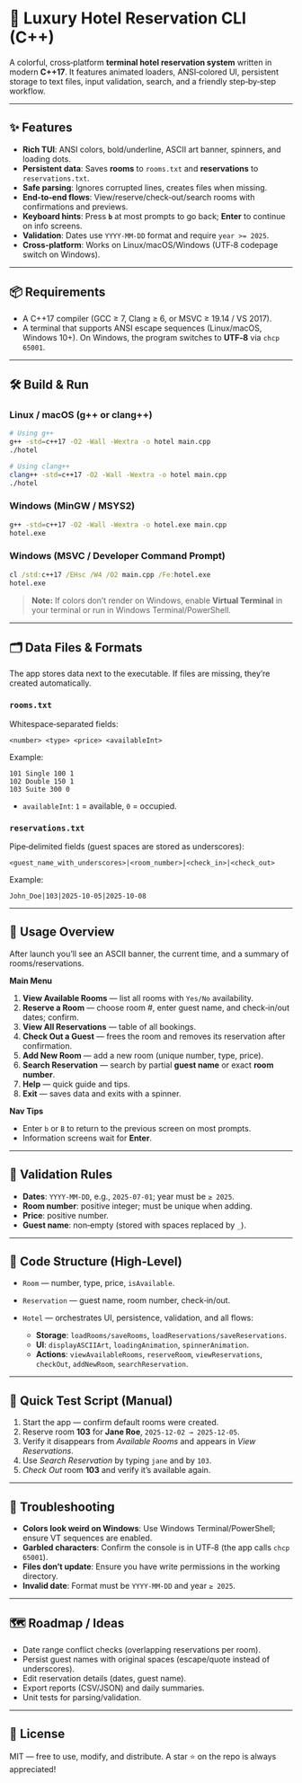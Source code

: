 # 🏨 Luxury Hotel Reservation CLI (C++)

A colorful, cross‑platform **terminal hotel reservation system** written in modern **C++17**. It features animated loaders, ANSI‑colored UI, persistent storage to text files, input validation, search, and a friendly step‑by‑step workflow.

---

## ✨ Features

* **Rich TUI**: ANSI colors, bold/underline, ASCII art banner, spinners, and loading dots.
* **Persistent data**: Saves **rooms** to `rooms.txt` and **reservations** to `reservations.txt`.
* **Safe parsing**: Ignores corrupted lines, creates files when missing.
* **End‑to‑end flows**: View/reserve/check‑out/search rooms with confirmations and previews.
* **Keyboard hints**: Press **`b`** at most prompts to go back; **Enter** to continue on info screens.
* **Validation**: Dates use `YYYY-MM-DD` format and require `year >= 2025`.
* **Cross‑platform**: Works on Linux/macOS/Windows (UTF‑8 codepage switch on Windows).

---

## 📦 Requirements

* A C++17 compiler (GCC ≥ 7, Clang ≥ 6, or MSVC ≥ 19.14 / VS 2017).
* A terminal that supports ANSI escape sequences (Linux/macOS, Windows 10+).
  On Windows, the program switches to **UTF‑8** via `chcp 65001`.

---

## 🛠 Build & Run

### Linux / macOS (g++ or clang++)

```bash
# Using g++
g++ -std=c++17 -O2 -Wall -Wextra -o hotel main.cpp
./hotel

# Using clang++
clang++ -std=c++17 -O2 -Wall -Wextra -o hotel main.cpp
./hotel
```

### Windows (MinGW / MSYS2)

```bash
g++ -std=c++17 -O2 -Wall -Wextra -o hotel.exe main.cpp
hotel.exe
```

### Windows (MSVC / Developer Command Prompt)

```bat
cl /std:c++17 /EHsc /W4 /O2 main.cpp /Fe:hotel.exe
hotel.exe
```

> **Note:** If colors don’t render on Windows, enable **Virtual Terminal** in your terminal or run in Windows Terminal/PowerShell.

---

## 🗂 Data Files & Formats

The app stores data next to the executable. If files are missing, they’re created automatically.

### `rooms.txt`

Whitespace‑separated fields:

```
<number> <type> <price> <availableInt>
```

Example:

```
101 Single 100 1
102 Double 150 1
103 Suite 300 0
```

* `availableInt`: `1` = available, `0` = occupied.

### `reservations.txt`

Pipe‑delimited fields (guest spaces are stored as underscores):

```
<guest_name_with_underscores>|<room_number>|<check_in>|<check_out>
```

Example:

```
John_Doe|103|2025-10-05|2025-10-08
```

---

## 🚀 Usage Overview

After launch you’ll see an ASCII banner, the current time, and a summary of rooms/reservations.

**Main Menu**

1. **View Available Rooms** — list all rooms with `Yes/No` availability.
2. **Reserve a Room** — choose room #, enter guest name, and check‑in/out dates; confirm.
3. **View All Reservations** — table of all bookings.
4. **Check Out a Guest** — frees the room and removes its reservation after confirmation.
5. **Add New Room** — add a new room (unique number, type, price).
6. **Search Reservation** — search by partial **guest name** or exact **room number**.
7. **Help** — quick guide and tips.
8. **Exit** — saves data and exits with a spinner.

**Nav Tips**

* Enter `b` or `B` to return to the previous screen on most prompts.
* Information screens wait for **Enter**.

---

## 🔐 Validation Rules

* **Dates**: `YYYY-MM-DD`, e.g., `2025-07-01`; year must be `≥ 2025`.
* **Room number**: positive integer; must be unique when adding.
* **Price**: positive number.
* **Guest name**: non‑empty (stored with spaces replaced by `_`).

---

## 🧰 Code Structure (High‑Level)

* `Room` — number, type, price, `isAvailable`.
* `Reservation` — guest name, room number, check‑in/out.
* `Hotel` — orchestrates UI, persistence, validation, and all flows:

  * **Storage**: `loadRooms/saveRooms`, `loadReservations/saveReservations`.
  * **UI**: `displayASCIIArt`, `loadingAnimation`, `spinnerAnimation`.
  * **Actions**: `viewAvailableRooms`, `reserveRoom`, `viewReservations`, `checkOut`, `addNewRoom`, `searchReservation`.

---

## 🧪 Quick Test Script (Manual)

1. Start the app — confirm default rooms were created.
2. Reserve room **103** for **Jane Roe**, `2025-12-02 → 2025-12-05`.
3. Verify it disappears from *Available Rooms* and appears in *View Reservations*.
4. Use *Search Reservation* by typing `jane` and by `103`.
5. *Check Out* room **103** and verify it’s available again.

---

## 🐞 Troubleshooting

* **Colors look weird on Windows**: Use Windows Terminal/PowerShell; ensure VT sequences are enabled.
* **Garbled characters**: Confirm the console is in UTF‑8 (the app calls `chcp 65001`).
* **Files don’t update**: Ensure you have write permissions in the working directory.
* **Invalid date**: Format must be `YYYY-MM-DD` and year `≥ 2025`.

---

## 🗺 Roadmap / Ideas

* Date range conflict checks (overlapping reservations per room).
* Persist guest names with original spaces (escape/quote instead of underscores).
* Edit reservation details (dates, guest name).
* Export reports (CSV/JSON) and daily summaries.
* Unit tests for parsing/validation.

---

## 📄 License

MIT — free to use, modify, and distribute. A star ⭐ on the repo is always appreciated!
